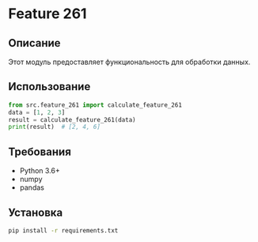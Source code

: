 # Feature 261
## Описание
Этот модуль предоставляет функциональность для обработки данных.
## Использование
```python
from src.feature_261 import calculate_feature_261
data = [1, 2, 3]
result = calculate_feature_261(data)
print(result)  # [2, 4, 6]
```
## Требования
- Python 3.6+
- numpy
- pandas
## Установка
```bash
pip install -r requirements.txt
```